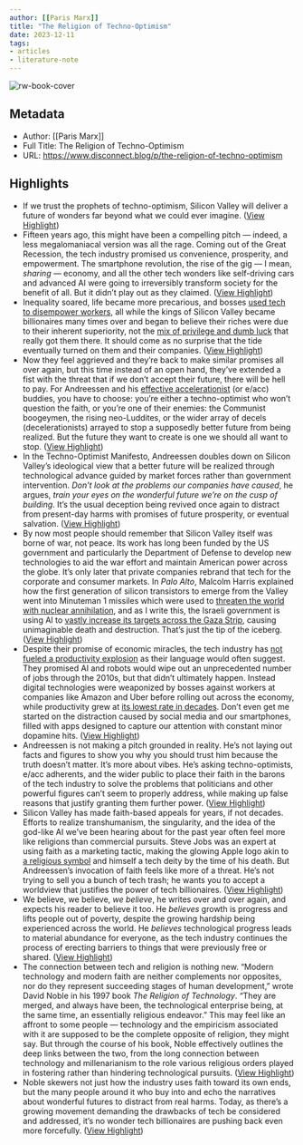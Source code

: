 ```yaml
---
author: [[Paris Marx]]
title: "The Religion of Techno-Optimism"
date: 2023-12-11
tags: 
- articles
- literature-note
---
```

![rw-book-cover](https://substackcdn.com/image/fetch/w_1200,h_600,c_fill,f_jpg,q_auto:good,fl_progressive:steep,g_auto/https%3A%2F%2Fsubstack-post-media.s3.amazonaws.com%2Fpublic%2Fimages%2F8a0a4f4f-d774-4cdd-9f51-a87f1f50f3c2.heic)

## Metadata
- Author: [[Paris Marx]]
- Full Title: The Religion of Techno-Optimism
- URL: https://www.disconnect.blog/p/the-religion-of-techno-optimism

## Highlights
- If we trust the prophets of techno-optimism, Silicon Valley will deliver a future of wonders far beyond what we could ever imagine. ([View Highlight](https://read.readwise.io/read/01hhd5vy42v7msf2dh4szyedy9))
- Fifteen years ago, this might have been a compelling pitch — indeed, a less megalomaniacal version was all the rage. Coming out of the Great Recession, the tech industry promised us convenience, prosperity, and empowerment. The smartphone revolution, the rise of the gig — I mean, *sharing* — economy, and all the other tech wonders like self-driving cars and advanced AI were going to irreversibly transform society for the benefit of all. But it didn’t play out as they claimed. ([View Highlight](https://read.readwise.io/read/01hhd5wcakcnnxt32yvdb56ysc))
- Inequality soared, life became more precarious, and bosses [used tech to disempower workers](https://www.disconnect.blog/p/the-chatgpt-revolution-is-another), all while the kings of Silicon Valley became billionaires many times over and began to believe their riches were due to their inherent superiority, not the [mix of privilege and dumb luck](https://www.disconnect.blog/p/why-silicon-valley-is-bringing-eugenics) that really got them there. It should come as no surprise that the tide eventually turned on them and their companies. ([View Highlight](https://read.readwise.io/read/01hhd5wpzgp0y1vm161j467ed2))
- Now they feel aggrieved and they’re back to make similar promises all over again, but this time instead of an open hand, they’ve extended a fist with the threat that if we don’t accept their future, there will be hell to pay. For Andreessen and his [effective accelerationist](https://www.theinformation.com/articles/its-a-cult-inside-effective-accelerationism-the-pro-ai-movement-taking-over-silicon-valley) (or e/acc) buddies, you have to choose: you’re either a techno-optimist who won’t question the faith, or you’re one of their enemies: the Communist boogeymen, the rising neo-Luddites, or the wider array of decels (decelerationists) arrayed to stop a supposedly better future from being realized. But the future they want to create is one we should all want to stop. ([View Highlight](https://read.readwise.io/read/01hhd5xaqq1zxqskzkt6g95mq0))
- In the Techno-Optimist Manifesto, Andreessen doubles down on Silicon Valley’s ideological view that a better future will be realized through technological advance guided by market forces rather than government intervention. *Don’t look at the problems our companies have caused*, he argues, *train your eyes on the wonderful future we’re on the cusp of building*. It’s the usual deception being revived once again to distract from present-day harms with promises of future prosperity, or eventual salvation. ([View Highlight](https://read.readwise.io/read/01hhd5xxkhtb0t8ha598h8jkmt))
- By now most people should remember that Silicon Valley itself was borne of war, not peace. Its work has long been funded by the US government and particularly the Department of Defense to develop new technologies to aid the war effort and maintain American power across the globe. It’s only later that private companies rebrand that tech for the corporate and consumer markets. In *Palo Alto*, Malcolm Harris explained how the first generation of silicon transistors to emerge from the Valley went into Minuteman 1 missiles which were used to [threaten the world with nuclear annihilation](https://techwontsave.us/episode/155_the_untold_history_of_silicon_valley_w_malcolm_harris), and as I write this, the Israeli government is using AI to [vastly increase its targets across the Gaza Strip](https://www.972mag.com/mass-assassination-factory-israel-calculated-bombing-gaza/), causing unimaginable death and destruction. That’s just the tip of the iceberg. ([View Highlight](https://read.readwise.io/read/01hhd5zcbk7rc2m74vk49nbry3))
- Despite their promise of economic miracles, the tech industry has [not fueled a productivity explosion](https://www.newstatesman.com/ideas/2023/04/revolution-brought-chatgpt-artificial-intelligence) as their language would often suggest. They promised AI and robots would wipe out an unprecedented number of jobs through the 2010s, but that didn’t ultimately happen. Instead digital technologies were weaponized by bosses against workers at companies like Amazon and Uber before rolling out across the economy, while productivity grew at [its lowest rate in decades](https://www.disconnect.blog/p/the-chatgpt-revolution-is-another). Don’t even get me started on the distraction caused by social media and our smartphones, filled with apps designed to capture our attention with constant minor dopamine hits. ([View Highlight](https://read.readwise.io/read/01hhd60hj28hsjg4kt44xz0zya))
- Andreessen is not making a pitch grounded in reality. He’s not laying out facts and figures to show you why you should trust him because the truth doesn’t matter. It’s more about vibes. He’s asking techno-optimists, e/acc adherents, and the wider public to place their faith in the barons of the tech industry to solve the problems that politicians and other powerful figures can’t seem to properly address, while making up false reasons that justify granting them further power. ([View Highlight](https://read.readwise.io/read/01hhd61cgj5zr08q8kbz6ztg2f))
- Silicon Valley has made faith-based appeals for years, if not decades. Efforts to realize transhumanism, the singularity, and the idea of the god-like AI we’ve been hearing about for the past year often feel more like religions than commercial pursuits. Steve Jobs was an expert at using faith as a marketing tactic, making the glowing Apple logo akin to [a religious symbol](http://www.cnn.com/2011/TECH/gaming.gadgets/05/19/apple.religion/index.html) and himself a tech deity by the time of his death. But Andreessen’s invocation of faith feels like more of a threat. He’s not trying to sell you a bunch of tech trash; he wants you to accept a worldview that justifies the power of tech billionaires. ([View Highlight](https://read.readwise.io/read/01hhd62agyq780n3y5s30arjdm))
- We believe, we believe, *we believe*, he writes over and over again, and expects his reader to believe it too. He *believes* growth is progress and lifts people out of poverty, despite the growing hardship being experienced across the world. He *believes* technological progress leads to material abundance for everyone, as the tech industry continues the process of erecting barriers to things that were previously free or shared. ([View Highlight](https://read.readwise.io/read/01hhd6398p3jxsg5gps1t21cd4))
- The connection between tech and religion is nothing new. “Modern technology and modern faith are neither complements nor opposites, nor do they represent succeeding stages of human development,” wrote David Noble in his 1997 book *The Religion of Technology*. “They are merged, and always have been, the technological enterprise being, at the same time, an essentially religious endeavor.” This may feel like an affront to some people — technology and the empiricism associated with it are supposed to be the complete opposite of religion, they might say. But through the course of his book, Noble effectively outlines the deep links between the two, from the long connection between technology and millenarianism to the role various religious orders played in fostering rather than hindering technological pursuits. ([View Highlight](https://read.readwise.io/read/01hhd6430nn3z55wfmsv8qvn53))
- Noble skewers not just how the industry uses faith toward its own ends, but the many people around it who buy into and echo the narratives about wonderful futures to distract from real harms. Today, as there’s a growing movement demanding the drawbacks of tech be considered and addressed, it’s no wonder tech billionaires are pushing back even more forcefully. ([View Highlight](https://read.readwise.io/read/01hhd64kt999jdvfda0k2ffm10))
